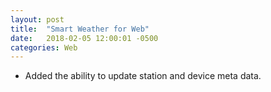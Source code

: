 ```yaml
---
layout: post
title:  "Smart Weather for Web"
date:   2018-02-05 12:00:01 -0500
categories: Web
---
```


- Added the ability to update station and device meta data.
